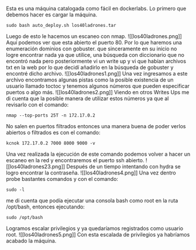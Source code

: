 Esta es una máquina catalogada como fácil en dockerlabs. Lo primero que debemos hacer es cargar la máquina.
```
sudo bash auto_deploy.sh los40ladrones.tar
```
Luego de esto le hacemos un escaneo con nmap. 
![[los40ladrones.png]]
Aquí podemos ver que esta abierto el puerto 80. Por lo que haremos una enumeración dominios con gobuster. que sinceramente en su inicio no logre encontrar nada ya que utilice, una búsqueda con diccionario que no encontró nada pero posteriormente vi un write up y vi que habían archivos txt en la web por lo que decidí añadirlo en la búsqueda de gobuster y encontré dicho archivo.
![[los40ladrones1.png]]
Una vez ingresamos a este archivo encontramos algunas pistas como la posible existencia de un usuario llamado toctoc y tenemos algunos números que pueden especificar puertos o algo más. 
![[los40ladrones2.png]]
Viendo en otros Writes Ups me di cuenta que la posible manera de utilizar estos números ya que al revisarlo con el comando:
```
nmap --top-ports 25T -n 172.17.0.2
```
No salen en puertos filtrados entonces una manera buena de poder verlos abiertos o filtrados es con el comando:
```
kcnok 172.17.0.2 7000 8000 9000 -v
```
Una vez realizada la ejecución de este comando podemos volver a hacer un escaneo en la red y encontraremos el puerto ssh abierto.
![[los40ladrones23.png]]
Después de un tiempo intentando con hydra se logro encontrar la contraseña.
![[los40ladrones4.png]]
Una vez dentro probe bastantes comandos y con el comando:
```
sudo -l
```
me di cuenta que podía ejecutar una consola bash como root en la ruta /opt/bash, entonces ejecutando:
```
sudo /opt/bash
```
Logramos escalar privilegios y ya quedaríamos registrados como usuario root.
![[los40ladrones5.png]]
Con esta escalada de privilegios ya habríamos acabado la máquina.
